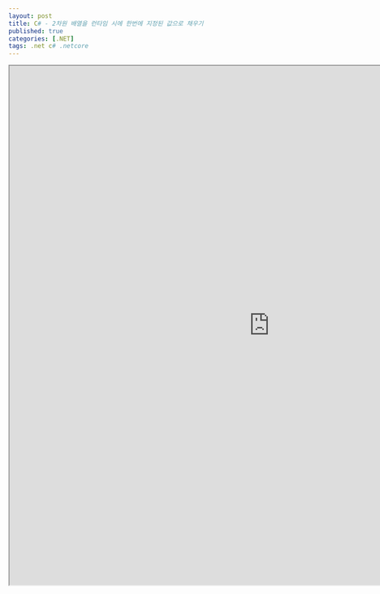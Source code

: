```yaml
---
layout: post
title: C# - 2차원 배열을 런타임 시에 한번에 지정된 값으로 채우기
published: true
categories: [.NET]
tags: .net c# .netcore
---  
```

<iframe width="1024" height="1024" src="https://docs.google.com/document/d/e/2PACX-1vThAaeO6vwpGmi5XJq8zm_crU7-Mz4bTrRVqr0G2aXuBVDrZdzhsN9wdy01ltmxH-OsKQYyy5-R78LW/pub?embedded=true"></iframe>    
   